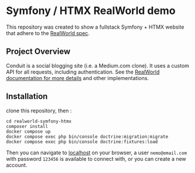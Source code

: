 # Symfony / HTMX RealWorld demo

This repository was created to show a fullstack Symfony + HTMX website that adhere to the [RealWorld spec](https://github.com/gothinkster/realworld). 

## Project Overview 
Conduit is a social blogging site (i.e. a Medium.com clone). It uses a custom API for all requests, including authentication. 
See the [RealWorld documentation for more details](https://realworld-docs.netlify.app/) and other implementations.

## Installation

clone this repository, then :

```shell
cd realworld-symfony-htmx
composer install
docker compose up
docker compose exec php bin/console doctrine:migration:migrate
docker compose exec php bin/console doctrine:fixtures:load
```

Then you can navigate to [localhost](https://localhost) on your browser, a user `nemo@email.com` with password `123456` is available to connect with, or you can create a new account. 
